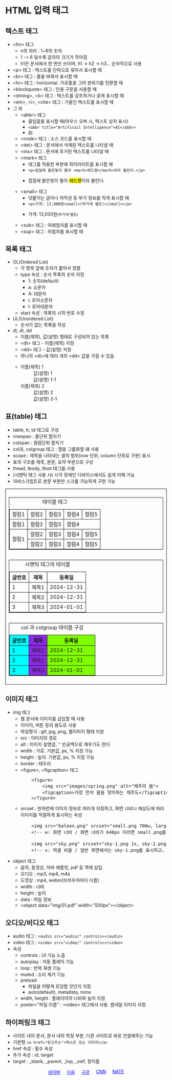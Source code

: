 <h1>HTML 입력 태그</h1>
<h2>텍스트 태그</h2>
<ul>
    <li>&lt;hn&gt; 태그
        <ul>
            <li>n의 자리 : 1~6의 숫자</li>
            <li>1 -> 6 일수록 글자의 크기가 작아짐</li>
            <li>h1은 문서에서 한 번만 쓰이며, h1 -> h2 -> h3... 순차적으로 사용</li>
        </ul>
    </li>
    <li>&lt;p&gt; 태그 : 텍스트를 단락으로 묶어서 표시할 때</li>
    <li>&lt;br&gt; 태그 : 줄을 바꿔서 표시할 때</li>
    <li>&lt;hr&gt; 태그 : horizontal. 가로줄을 그어 분위기를 전환할 때</li>
    <li>&lt;blockquote&gt; 태그 : 인용 구문을 사용할 때</li>
    <li>&lt;strong&gt;, &lt;b&gt; 태그 :  텍스트를 강조하거나 굵게 표시할 때</li>
    <li>&lt;em&gt;, &lt;i&gt;, &lt;cite&gt; 태그 : 기울인 텍스트를 표시할 때</li>
    <li>그 외
        <ul>
            <li>&lt;abbr&gt; 태그
                <ul>
                    <li>줄임말을 표시할 때(마우스 오버 시, 텍스트 상자 표시)</li>
                    <li><code>&lt;abbr title="Artificail Intelligence"&gt;AI&lt;/abbr&gt;</code></li>
                    <li><abbr title="Artificail Intelligence">AI</abbr></li>
                </ul>
            </li>
            <li>&lt;code&gt; 태그 : 소스 코드를 표시할 때</li>
            <li>&lt;del&gt; 태그 : 문서에서 삭제된 텍스트를 나타낼 때</li>
            <li>&lt;ins&gt; 태그 : 문서에 추가된 텍스트를 나타낼 때</li>
            <li>&lt;mark&gt; 태그
                <ul>
                    <li>태그를 적용한 부분에 하이라이트를 표시할 때</li>
                    <li><code>&lt;p&gt;껍질에 붉은빛이 돌아 &lt;mark&gt;레드향&lt;/mark&gt;이라 불린다.&lt;/p&gt;</code></li>
                    <li><p>껍질에 붉은빛이 돌아 <mark>레드향</mark>이라 불린다.</p></li>
                </ul>
            </li>
            <li>&lt;small&gt; 태그
                <ul>
                    <li>덧붙이는 글이나 저작권 등 부가 정보를 작게 표시할 때</li>
                    <li><code>&lt;p&gt;가격: 13,000원&lt;small&gt;(부가세 별도)&lt;/small&gt;&lt;/p&gt;</code></li>
                    <li><p>가격: 13,000원<small>(부가세 별도)</small></p></li>
                </ul>
            </li>
            <li>&lt;sub&gt; 태그 : 아래첨자를 표시할 때</li>
            <li>&lt;sup&gt; 태그 : 위첨자를 표시할 때</li>
        </ul>
    </li>
</ul>
<h2>목록 태그</h2>
<ul>
    <li>OL(Ordered List)
        <ul>
            <li>각 항목 앞에 숫자가 붙어서 정렬</li>
            <li>type 속성 : 순서 목록의 숫자 지정
                <ul>
                    <li>1: 숫자(default)</li>
                    <li>a: 소문자</li>
                    <li>A: 대문자</li>
                    <li>i: 로마소문자</li>
                    <li>I: 로마대문자</li>
                </ul>
            </li>
            <li>start 속성 : 목록의 시작 번호 수정</li>
        </ul>
    </li>
    <li>UL(Unordered List)
        <ul>
            <li>순서가 없는 목록을 작성</li>
        </ul>
    </li>
    <li>dl, dt, dd
        <ul>
            <li>이름(제목), 값(설명) 형태로 구성되어 있는 목록</li>
            <li>&lt;dt&gt; 태그 - 이름(제목) 지정</li>
            <li>&lt;dd&gt; 태그 - 값(설명) 지정</li>
            <li>하나의 &lt;dt&gt;에 여러 개의 &lt;dd&gt; 값을 가질 수 있음</li>
            <li>
                <dl>
                    <dt>이름(제목) 1</dt>
                    <dd>값(설명) 1</dd>
                    <dd>값(설명) 1-1</dd>
                    <dt>이름(제목) 2</dt>
                    <dd>값(설명) 2</dd>
                    <dd>값(설명) 2-1</dd>
                </dl>
            </li>
        </ul>
    </li>
</ul>

<h2>표(table) 태그</h2>
<ul>
    <li>table, tr, td 태그로 구성</li>
    <li>rowspan : 줄단위 합치기</li>
    <li>colspan : 컬럼단위 합치기</li>
    <li>col과, colgroup 태그 : 열을 그룹화할 떄 사용</li>
    <li>scope : 제목을 나타내는 셀의 범위(row 단위, column 단위로 구분) 표시</li>
    <li>표의 구조를 제목, 본문, 요약 부분으로 구성</li>
    <li>thead, tbody, tfoot 태그를 사용</li>
    <li>(시맨틱 태그 사용 시) 시각 장애인 디바이스에서도 쉽게 이해 가능</li>
    <li>자바스크립트로 본문 부분만 스크롤 가능하게 구현 가능</li>
</ul>

<style>
    #ex-table {
        padding: 10px;
        border: 1px solid black;
        display: flex;
        flex-wrap: wrap;
        justify-content: center;
        column-gap: 20px;

    }

    table, tr, th, td {
        border-collapse: collapse;
        border: 1px solid black;
    }

    th, td {
        white-space: nowrap;
    }
</style>
<div id="ex-table">
    <table>
        <caption>테이블 태그</caption>
        <tr>
            <td>컬럼1</td>
            <td>컬럼2</td>
            <td>컬럼3</td>
            <td>컬럼4</td>
            <td>컬럼5</td>
        </tr>
        <tr>
            <td>컬럼1</td>
            <td>컬럼2</td>
            <td>컬럼3</td>
            <td colspan="2">컬럼4</td>
        </tr>
        <tr>
            <td rowspan="2">컬럼1</td>
            <td>컬럼2</td>
            <td>컬럼3</td>
            <td>컬럼4</td>
            <td>컬럼5</td>
        </tr>
        <tr>
            <td>컬럼2</td>
            <td>컬럼3</td>
            <td>컬럼4</td>
            <td>컬럼5</td>
        </tr>
    </table>
    <table>
        <caption>시맨틱 태그의 테이블</caption>
        <thead>
            <tr>
                <th>글번호</th>
                <th>제목</th>
                <th>등록일</th>
            </tr>
        </thead>
        <tbody>
            <tr>
                <td>1</td>
                <td>제목1</td>
                <td>2024-12-31</td>
            </tr>
            <tr>
                <td>2</td>
                <td>제목2</td>
                <td>2024-12-31</td>
            </tr>
            <tr>
                <td>3</td>
                <td>제목3</td>
                <td>2024-01-01</td>
            </tr>
        </tbody>
    </table>
    <table>
        <caption>col 과 colgroup 테이블 구성</caption>
        <colgroup>
            <col style="background-color: aqua;">
            <col style="background-color: blueviolet;">
            <col style="background-color: chartreuse; width: 150px;">
        </colgroup>
        <thead>
            <tr>
                <th>글번호</th>
                <th>제목</th>
                <th>등록일</th>
            </tr>
        </thead>
        <tbody>
            <tr>
                <td>1</td>
                <td>제목1</td>
                <td>2024-12-31</td>
            </tr>
            <tr>
                <td>2</td>
                <td>제목2</td>
                <td>2024-12-31</td>
            </tr>
            <tr>
                <td>3</td>
                <td>제목3</td>
                <td>2024-01-01</td>
            </tr>
        </tbody>
    </table>
</div>

<h2>이미지 태그</h2>
<ul>
    <li>img 태그
        <ul>
            <li>웹 문서에 이미지를 삽입할 때 사용</li>
            <li>이미지, 버튼 등의 용도로 사용</li>
            <li>파일형식 : gif, jpg, png, 웹이미지 형태 지원</li>
            <li>src : 이미지의 경로</li>
            <li>alt : 이미지 설명글, '' 빈공백으로 채우기도 한다</li>
            <li>width : 가로. 기본값, px, % 지정 가능</li>
            <li>height : 높이. 기본값, px, % 지정 가능</li>
            <li>border : 테두리</li>
            <li>&lt;figure&gt;, &lt;figcaption&gt; 태그
<pre>
    &lt;figure&gt;
        &lt;img src="images/spring.png" alt="제주의 봄"&gt;
        &lt;figcaption&gt;가장 먼저 봄을 맞이하는 제주도&lt;/figcaption&gt;
    &lt;/figure&gt;
</pre>
            </li>
            <li>srcset : 한꺼번에 이미지 정보로 여러개 지정하고, 화면 너비나 해상도에 따라 이미지를 적절하게 표시하는 속성<br>
<pre>
    &lt;img src="baloon.png" srcset="small.png 700w, large.png 1000w" alt="하늘 위로 올라가는 풍선"&gt;
    &lt;!-- w: 화면 너비 / 화면 너비가 640px 이라면 small.png를 표시하고, 1400px이라면 large.png를 표시 --&gt;<br>
    &lt;img src="sky.png" srcset="sky-1.png 1x, sky-2.png 2x" alt="파란 하늘 사진"&gt;
    &lt;!-- x: 픽셀 비율 / 일반 화면에서는 sky-1.png를 표시하고, 고해상도 화면에서는 sky-2.png를 표시 --&gt;
</pre>
            </li>
        </ul>
    </li>
    <li>object 태그
        <ul>
            <li>음악, 동영상, 자바 애플릿, pdf 등 객체 삽입</li>
            <li>오디오 : mp3, mp4, m4a</li>
            <li>도영상 : mp4, webm(브라우저마다 다름)</li>
            <li>width : 너비</li>
            <li>height : 높이</li>
            <li>data : 파일 정보</li>
            <li>&lt;object data="img/01.pdf" width="500px"&gt;&lt;/object&gt;</li>
        </ul>
    </li>
</ul>

<h2>오디오/비디오 태그</h2>
<ul>
    <li>audio 태그 : <code>&lt;audio src="audio/" controls&gt;&lt;/audio&gt;</code></li>
    <li>video 태그 : <code>&lt;video src="video/" controls&gt;&lt;/video&gt;</code></li>
    <li>속성
        <ul>
            <li>controls : UI 기능 노출</li>
            <li>autoplay : 자동 플레이 기능</li>
            <li>loop : 반복 재생 기능</li>
            <li>muted : 소리 제거 기능</li>
            <li>preload
                <ul>
                    <li>파일을 어떻게 로딩할 것인지 지정</li>
                    <li>auto(default), metadata, none</li>
                </ul>
            </li>
            <li>width, height : 플레이어의 너비와 높이 지정</li>
            <li>poster="파일 이름" : &lt;video&gt; 태그에서 사용. 썸네일 이미지 지정</li>
        </ul>
    </li>
</ul>

<h2>하이퍼링크 태그</h2>
<ul>
    <li>사이트 내의 문서, 문서 내의 특정 부분, 다른 사이트로 바로 연결해주는 기능</li>
    <li>기본형 <code>&lt;a href="링크주소"&gt;텍스트 또는 이미지&lt;/a&gt;</code></li>
    <li>href 속성 : 필수 속성</li>
    <li>추가 속성 : id, target</li>
    <li>target : _blank, _parent, _top, _self, 창이름</li>
</ul>

<style>
    #ex-a {
        display: flex;
        justify-content: center;
        column-gap: 20px;
    }

    #ex-a a {
        color: blue;
    }

    #ex-a a:hover {
        color: red;
    }
</style>

<div id="ex-a">
    <a href="https://www.naver.com" target="_blank">네이버</a>
    <a href="https://www.daum.net" target="_parent">다음</a>
    <a href="https://www.google.com" target="_top">구글</a>
    <a href="https://www.cnn.com" target="_self">CNN</a>
    <a href="https://www.nate.com" target="NEW">NATE</a>
</div>